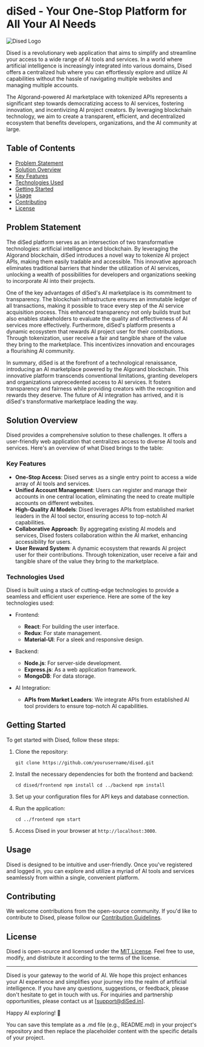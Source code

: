 # diSed - Your One-Stop Platform for All Your AI Needs

![Dised Logo](https://github.com/diSed-dao/.github/assets/46371923/7af19594-2006-4374-bf1f-b70f4f1ed155)

Dised is a revolutionary web application that aims to simplify and streamline your access to a wide range of AI tools and services. In a world where artificial intelligence is increasingly integrated into various domains, Dised offers a centralized hub where you can effortlessly explore and utilize AI capabilities without the hassle of navigating multiple websites and managing multiple accounts.

The Algorand-powered AI marketplace with tokenized APIs represents a significant step towards democratizing access to AI services, fostering innovation, and incentivizing AI project creators. By leveraging blockchain technology, we aim to create a transparent, efficient, and decentralized ecosystem that benefits developers, organizations, and the AI community at large.

## Table of Contents
- [Problem Statement](#problem-statement)
- [Solution Overview](#solution-overview)
- [Key Features](#key-features)
- [Technologies Used](#technologies-used)
- [Getting Started](#getting-started)
- [Usage](#usage)
- [Contributing](#contributing)
- [License](#license)

## Problem Statement

The diSed platform serves as an intersection of two transformative technologies: artificial intelligence and blockchain. By leveraging the Algorand blockchain, diSed introduces a novel way to tokenize AI project APIs, making them easily tradable and accessible. This innovative approach eliminates traditional barriers that hinder the utilization of AI services, unlocking a wealth of possibilities for developers and organizations seeking to incorporate AI into their projects.

One of the key advantages of diSed's AI marketplace is its commitment to transparency. The blockchain infrastructure ensures an immutable ledger of all transactions, making it possible to trace every step of the AI service acquisition process. This enhanced transparency not only builds trust but also enables stakeholders to evaluate the quality and effectiveness of AI services more effectively.
Furthermore, diSed's platform presents a dynamic ecosystem that rewards AI project user for their contributions. Through tokenization, user receive a fair and tangible share of the value they bring to the marketplace. This incentivizes innovation and encourages a flourishing AI community.

In summary, diSed is at the forefront of a technological renaissance, introducing an AI marketplace powered by the Algorand blockchain. This innovative platform transcends conventional limitations, granting developers and organizations unprecedented access to AI services. It fosters transparency and fairness while providing creators with the recognition and rewards they deserve. The future of AI integration has arrived, and it is diSed's transformative marketplace leading the way.

## Solution Overview

Dised provides a comprehensive solution to these challenges. It offers a user-friendly web application that centralizes access to diverse AI tools and services. Here's an overview of what Dised brings to the table:

### Key Features

- **One-Stop Access**: Dised serves as a single entry point to access a wide array of AI tools and services.
- **Unified Account Management**: Users can register and manage their accounts in one central location, eliminating the need to create multiple accounts on different websites.
- **High-Quality AI Models**: Dised leverages APIs from established market leaders in the AI tool sector, ensuring access to top-notch AI capabilities.
- **Collaborative Approach**: By aggregating existing AI models and services, Dised fosters collaboration within the AI market, enhancing accessibility for users.
- **User Reward System**: A dynamic ecosystem that rewards AI project user for their contributions. Through tokenization, user receive a fair and tangible share of the value they bring to the marketplace.

### Technologies Used

Dised is built using a stack of cutting-edge technologies to provide a seamless and efficient user experience. Here are some of the key technologies used:

- Frontend:
  - **React**: For building the user interface.
  - **Redux**: For state management.
  - **Material-UI**: For a sleek and responsive design.

- Backend:
  - **Node.js**: For server-side development.
  - **Express.js**: As a web application framework.
  - **MongoDB**: For data storage.

- AI Integration:
  - **APIs from Market Leaders**: We integrate APIs from established AI tool providers to ensure top-notch AI capabilities.

## Getting Started

To get started with Dised, follow these steps:

1. Clone the repository:

   
   `git clone https://github.com/yourusername/dised.git`
   

2. Install the necessary dependencies for both the frontend and backend:

   
   `cd dised/frontend
   npm install
   cd ../backend
   npm install`
   
3. Set up your configuration files for API keys and database connection.

4. Run the application:

   
   `cd ../frontend
   npm start`
   

5. Access Dised in your browser at `http://localhost:3000`.

## Usage

Dised is designed to be intuitive and user-friendly. Once you've registered and logged in, you can explore and utilize a myriad of AI tools and services seamlessly from within a single, convenient platform.

## Contributing

We welcome contributions from the open-source community. If you'd like to contribute to Dised, please follow our [Contribution Guidelines](CONTRIBUTING.md).

## License

Dised is open-source and licensed under the [MIT License](LICENSE). Feel free to use, modify, and distribute it according to the terms of the license.

---

Dised is your gateway to the world of AI. We hope this project enhances your AI experience and simplifies your journey into the realm of artificial intelligence. If you have any questions, suggestions, or feedback, please don't hesitate to get in touch with us. For inquiries and partnership opportunities, please contact us at [support@diSed.in].

Happy AI exploring! 🚀


You can save this template as a .md file (e.g., README.md) in your project's repository and then replace the placeholder content with the specific details of your project.

<!--

**Here are some ideas to get you started:**

🙋‍♀️ A short introduction - what is your organization all about?
🌈 Contribution guidelines - how can the community get involved?
👩‍💻 Useful resources - where can the community find your docs? Is there anything else the community should know?
🍿 Fun facts - what does your team eat for breakfast?
🧙 Remember, you can do mighty things with the power of [Markdown](https://docs.github.com/github/writing-on-github/getting-started-with-writing-and-formatting-on-github/basic-writing-and-formatting-syntax)
-->
